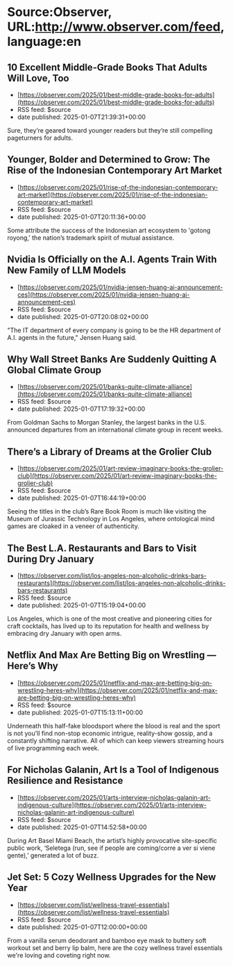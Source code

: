 # Source:Observer, URL:http://www.observer.com/feed, language:en

## 10 Excellent Middle-Grade Books That Adults Will Love, Too
 - [https://observer.com/2025/01/best-middle-grade-books-for-adults](https://observer.com/2025/01/best-middle-grade-books-for-adults)
 - RSS feed: $source
 - date published: 2025-01-07T21:39:31+00:00

Sure, they’re geared toward younger readers but they’re still compelling pageturners for adults.

## Younger, Bolder and Determined to Grow: The Rise of the Indonesian Contemporary Art Market
 - [https://observer.com/2025/01/rise-of-the-indonesian-contemporary-art-market](https://observer.com/2025/01/rise-of-the-indonesian-contemporary-art-market)
 - RSS feed: $source
 - date published: 2025-01-07T20:11:36+00:00

Some attribute the success of the Indonesian art ecosystem to 'gotong royong,' the nation’s trademark spirit of mutual assistance.

## Nvidia Is Officially on the A.I. Agents Train With New Family of LLM Models
 - [https://observer.com/2025/01/nvidia-jensen-huang-ai-announcement-ces](https://observer.com/2025/01/nvidia-jensen-huang-ai-announcement-ces)
 - RSS feed: $source
 - date published: 2025-01-07T20:08:02+00:00

"The IT department of every company is going to be the HR department of A.I. agents in the future," Jensen Huang said.

## Why Wall Street Banks Are Suddenly Quitting A Global Climate Group
 - [https://observer.com/2025/01/banks-quite-climate-alliance](https://observer.com/2025/01/banks-quite-climate-alliance)
 - RSS feed: $source
 - date published: 2025-01-07T17:19:32+00:00

From Goldman Sachs to Morgan Stanley, the largest banks in the U.S. announced departures from an international climate group in recent weeks.

## There’s a Library of Dreams at the Grolier Club
 - [https://observer.com/2025/01/art-review-imaginary-books-the-grolier-club](https://observer.com/2025/01/art-review-imaginary-books-the-grolier-club)
 - RSS feed: $source
 - date published: 2025-01-07T16:44:19+00:00

Seeing the titles in the club’s Rare Book Room is much like visiting the Museum of Jurassic Technology in Los Angeles, where ontological mind games are cloaked in a veneer of authenticity.

## The Best L.A. Restaurants and Bars to Visit During Dry January
 - [https://observer.com/list/los-angeles-non-alcoholic-drinks-bars-restaurants](https://observer.com/list/los-angeles-non-alcoholic-drinks-bars-restaurants)
 - RSS feed: $source
 - date published: 2025-01-07T15:19:04+00:00

Los Angeles, which is one of the most creative and pioneering cities for craft cocktails, has lived up to its reputation for health and wellness by embracing dry January with open arms.

## Netflix And Max Are Betting Big on Wrestling — Here’s Why
 - [https://observer.com/2025/01/netflix-and-max-are-betting-big-on-wrestling-heres-why](https://observer.com/2025/01/netflix-and-max-are-betting-big-on-wrestling-heres-why)
 - RSS feed: $source
 - date published: 2025-01-07T15:13:11+00:00

Underneath this half-fake bloodsport where the blood is real and the sport is not you'll find non-stop economic intrigue, reality-show gossip, and a constantly shifting narrative. All of which can keep viewers streaming hours of live programming each week.

## For Nicholas Galanin, Art Is a Tool of Indigenous Resilience and Resistance
 - [https://observer.com/2025/01/arts-interview-nicholas-galanin-art-indigenous-culture](https://observer.com/2025/01/arts-interview-nicholas-galanin-art-indigenous-culture)
 - RSS feed: $source
 - date published: 2025-01-07T14:52:58+00:00

During Art Basel Miami Beach, the artist’s highly provocative site-specific public work, ‘Seletega (run, see if people are coming/corre a ver si viene gente),’ generated a lot of buzz.

## Jet Set: 5 Cozy Wellness Upgrades for the New Year
 - [https://observer.com/list/wellness-travel-essentials](https://observer.com/list/wellness-travel-essentials)
 - RSS feed: $source
 - date published: 2025-01-07T12:00:00+00:00

From a vanilla serum deodorant and bamboo eye mask to buttery soft workout set and berry lip balm, here are the cozy wellness travel essentials we're loving and coveting right now.

